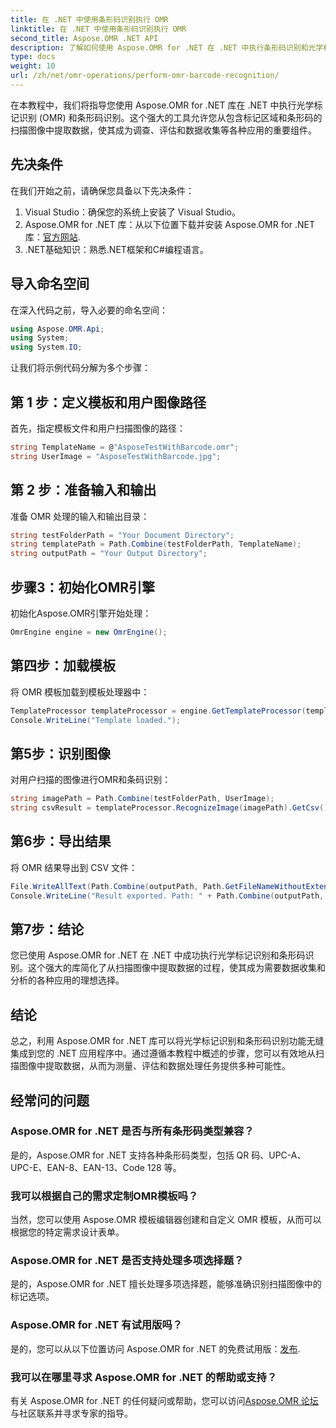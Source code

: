 ```yaml
---
title: 在 .NET 中使用条形码识别执行 OMR
linktitle: 在 .NET 中使用条形码识别执行 OMR
second_title: Aspose.OMR .NET API
description: 了解如何使用 Aspose.OMR for .NET 在 .NET 中执行条形码识别和光学标记识别。简化从扫描图像中提取数据的过程！
type: docs
weight: 10
url: /zh/net/omr-operations/perform-omr-barcode-recognition/
---
```

在本教程中，我们将指导您使用 Aspose.OMR for .NET 库在 .NET 中执行光学标记识别 (OMR) 和条形码识别。这个强大的工具允许您从包含标记区域和条形码的扫描图像中提取数据，使其成为调查、评估和数据收集等各种应用的重要组件。
## 先决条件
在我们开始之前，请确保您具备以下先决条件：
1. Visual Studio：确保您的系统上安装了 Visual Studio。
2.  Aspose.OMR for .NET 库：从以下位置下载并安装 Aspose.OMR for .NET 库：[官方网站](https://releases.aspose.com/omr/net/).
3. .NET基础知识：熟悉.NET框架和C#编程语言。
## 导入命名空间
在深入代码之前，导入必要的命名空间：
```csharp
using Aspose.OMR.Api;
using System;
using System.IO;
```
让我们将示例代码分解为多个步骤：
## 第 1 步：定义模板和用户图像路径
首先，指定模板文件和用户扫描图像的路径：
```csharp
string TemplateName = @"AsposeTestWithBarcode.omr";
string UserImage = "AsposeTestWithBarcode.jpg";
```
## 第 2 步：准备输入和输出
准备 OMR 处理的输入和输出目录：
```csharp
string testFolderPath = "Your Document Directory";
string templatePath = Path.Combine(testFolderPath, TemplateName);
string outputPath = "Your Output Directory";
```
## 步骤3：初始化OMR引擎
初始化Aspose.OMR引擎开始处理：
```csharp
OmrEngine engine = new OmrEngine();
```
## 第四步：加载模板
将 OMR 模板加载到模板处理器中：
```csharp
TemplateProcessor templateProcessor = engine.GetTemplateProcessor(templatePath);
Console.WriteLine("Template loaded.");
```
## 第5步：识别图像
对用户扫描的图像进行OMR和条码识别：
```csharp
string imagePath = Path.Combine(testFolderPath, UserImage);
string csvResult = templateProcessor.RecognizeImage(imagePath).GetCsv();
```
## 第6步：导出结果
将 OMR 结果导出到 CSV 文件：
```csharp
File.WriteAllText(Path.Combine(outputPath, Path.GetFileNameWithoutExtension(UserImage) + ".csv"), csvResult);
Console.WriteLine("Result exported. Path: " + Path.Combine(outputPath, Path.GetFileNameWithoutExtension(UserImage) + ".csv"));
```
## 第7步：结论
您已使用 Aspose.OMR for .NET 在 .NET 中成功执行光学标记识别和条形码识别。这个强大的库简化了从扫描图像中提取数据的过程，使其成为需要数据收集和分析的各种应用的理想选择。
## 结论
总之，利用 Aspose.OMR for .NET 库可以将光学标记识别和条形码识别功能无缝集成到您的 .NET 应用程序中。通过遵循本教程中概述的步骤，您可以有效地从扫描图像中提取数据，从而为测量、评估和数据处理任务提供多种可能性。
## 经常问的问题
### Aspose.OMR for .NET 是否与所有条形码类型兼容？
是的，Aspose.OMR for .NET 支持各种条形码类型，包括 QR 码、UPC-A、UPC-E、EAN-8、EAN-13、Code 128 等。
### 我可以根据自己的需求定制OMR模板吗？
当然，您可以使用 Aspose.OMR 模板编辑器创建和自定义 OMR 模板，从而可以根据您的特定需求设计表单。
### Aspose.OMR for .NET 是否支持处理多项选择题？
是的，Aspose.OMR for .NET 擅长处理多项选择题，能够准确识别扫描图像中的标记选项。
### Aspose.OMR for .NET 有试用版吗？
是的，您可以从以下位置访问 Aspose.OMR for .NET 的免费试用版：[发布](https://releases.aspose.com/).
### 我可以在哪里寻求 Aspose.OMR for .NET 的帮助或支持？
有关 Aspose.OMR for .NET 的任何疑问或帮助，您可以访问[Aspose.OMR 论坛](https://forum.aspose.com/c/omr/38)与社区联系并寻求专家的指导。